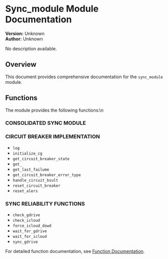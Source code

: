 # Sync_module Module Documentation

**Version:** Unknown  
**Author:** Unknown

No description available.

## Overview

This document provides comprehensive documentation for the `sync_module` module.

## Functions

The module provides the following functions:\n
### CONSOLIDATED SYNC MODULE


### CIRCUIT BREAKER IMPLEMENTATION

- `log`
- `initialize_cg`
- `get_circuit_breaker_state`
- `get_`
- `get_last_failume`
- `get_circuit_breaker_error_type`
- `handle_circuit_bsult`
- `reset_circuit_breaker`
- `reset_alers`

### SYNC RELIABILITY FUNCTIONS

- `check_gdrive`
- `check_icloud`
- `force_icloud_dowd`
- `wait_for_gdrive`
- `wait_for_icloud`
- `sync_gdrive`

For detailed function documentation, see [Function Documentation](sync_module_module_functions.md).


